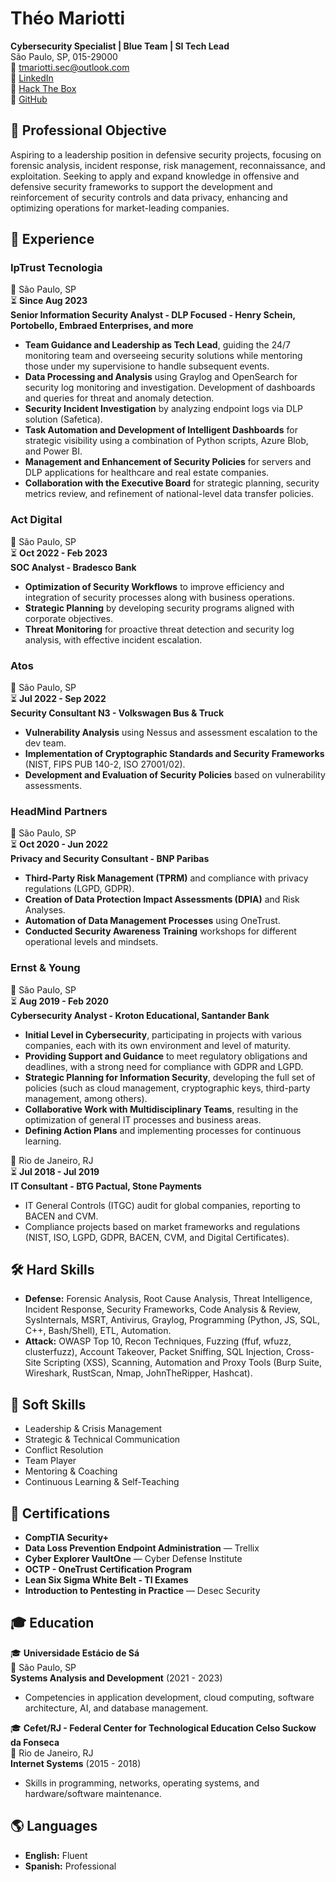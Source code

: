 # Théo Mariotti  
**Cybersecurity Specialist | Blue Team | SI Tech Lead**  
São Paulo, SP, 015-29000   
📧 [tmariotti.sec@outlook.com](mailto:tmariotti.sec@outlook.com)  
🔗 [LinkedIn](https://www.linkedin.com/in/theomariotti)  
🔗 [Hack The Box](https://ctf.hackthebox.com/user/profile/609892)  
🔗 [GitHub](https://github.com/TheoMariott1)  

## 🎯 Professional Objective  
Aspiring to a leadership position in defensive security projects, focusing on forensic analysis, incident response, risk management, reconnaissance, and exploitation. Seeking to apply and expand knowledge in offensive and defensive security frameworks to support the development and reinforcement of security controls and data privacy, enhancing and optimizing operations for market-leading companies.

## 💼 Experience  
### **IpTrust Tecnologia**  
📍 São Paulo, SP  
⏳ **Since Aug 2023**  
**Senior Information Security Analyst - DLP Focused - Henry Schein, Portobello, Embraed Enterprises, and more**  
- **Team Guidance and Leadership as Tech Lead**, guiding the 24/7 monitoring team and overseeing security solutions while mentoring those under my supervisione to handle subsequent events.
- **Data Processing and Analysis** using Graylog and OpenSearch for security log monitoring and investigation. Development of dashboards and queries for threat and anomaly detection.
- **Security Incident Investigation** by analyzing endpoint logs via DLP solution (Safetica).
- **Task Automation and Development of Intelligent Dashboards** for strategic visibility using a combination of Python scripts, Azure Blob, and Power BI.
- **Management and Enhancement of Security Policies** for servers and DLP applications for healthcare and real estate companies.
- **Collaboration with the Executive Board** for strategic planning, security metrics review, and refinement of national-level data transfer policies. 

### **Act Digital**  
📍 São Paulo, SP  
⏳ **Oct 2022 - Feb 2023**  
**SOC Analyst - Bradesco Bank**  
- **Optimization of Security Workflows** to improve efficiency and integration of security processes along with business operations.  
- **Strategic Planning** by developing security programs aligned with corporate objectives.  
- **Threat Monitoring** for proactive threat detection and security log analysis, with effective incident escalation.
  
### **Atos**  
📍 São Paulo, SP  
⏳ **Jul 2022 - Sep 2022**  
**Security Consultant N3 - Volkswagen Bus & Truck**  
- **Vulnerability Analysis** using Nessus and assessment escalation to the dev team.  
- **Implementation of Cryptographic Standards and Security Frameworks** (NIST, FIPS PUB 140-2, ISO 27001/02).  
- **Development and Evaluation of Security Policies** based on vulnerability assessments.  

### **HeadMind Partners**  
📍 São Paulo, SP  
⏳ **Oct 2020 - Jun 2022**  
**Privacy and Security Consultant - BNP Paribas**  
- **Third-Party Risk Management (TPRM)** and compliance with privacy regulations (LGPD, GDPR).  
- **Creation of Data Protection Impact Assessments (DPIA)** and Risk Analyses.  
- **Automation of Data Management Processes** using OneTrust.  
- **Conducted Security Awareness Training** workshops for different operational levels and mindsets.  

### **Ernst & Young**  
📍 São Paulo, SP  
⏳ **Aug 2019 - Feb 2020**  
**Cybersecurity Analyst - Kroton Educational, Santander Bank**  
- **Initial Level in Cybersecurity**, participating in projects with various companies, each with its own environment and level of maturity. 
- **Providing Support and Guidance** to meet regulatory obligations and deadlines, with a strong need for compliance with GDPR and LGPD.
- **Strategic Planning for Information Security**, developing the full set of policies (such as cloud management, cryptographic keys, third-party management, among others).
- **Collaborative Work with Multidisciplinary Teams**, resulting in the optimization of general IT processes and business areas.
- **Defining Action Plans** and implementing processes for continuous learning.

📍 Rio de Janeiro, RJ  
⏳ **Jul 2018 - Jul 2019**  
**IT Consultant - BTG Pactual, Stone Payments**  
- IT General Controls (ITGC) audit for global companies, reporting to BACEN and CVM.
- Compliance projects based on market frameworks and regulations (NIST, ISO, LGPD, GDPR, BACEN, CVM, and Digital Certificates).

## 🛠️ Hard Skills  
- **Defense:** Forensic Analysis, Root Cause Analysis, Threat Intelligence, Incident Response, Security Frameworks, Code Analysis & Review, SysInternals, MSRT, Antivirus, Graylog, Programming (Python, JS, SQL, C++, Bash/Shell), ETL, Automation.  
- **Attack:** OWASP Top 10, Recon Techniques, Fuzzing (ffuf, wfuzz, clusterfuzz), Account Takeover, Packet Sniffing, SQL Injection, Cross-Site Scripting (XSS), Scanning, Automation and Proxy Tools (Burp Suite, Wireshark, RustScan, Nmap, JohnTheRipper, Hashcat).  

## 🌟 Soft Skills  
- Leadership & Crisis Management  
- Strategic & Technical Communication  
- Conflict Resolution
- Team Player
- Mentoring & Coaching  
- Continuous Learning & Self-Teaching  

## 📝 Certifications  
- **CompTIA Security+**  
- **Data Loss Prevention Endpoint Administration** — Trellix  
- **Cyber Explorer VaultOne** — Cyber Defense Institute  
- **OCTP - OneTrust Certification Program**  
- **Lean Six Sigma White Belt - TI Exames**
- **Introduction to Pentesting in Practice** — Desec Security  

## 🎓 Education  
🎓 **Universidade Estácio de Sá**  
📍 São Paulo, SP  
**Systems Analysis and Development** (2021 - 2023)  
- Competencies in application development, cloud computing, software architecture, AI, and database management.  

🎓 **Cefet/RJ - Federal Center for Technological Education Celso Suckow da Fonseca**  
📍 Rio de Janeiro, RJ  
**Internet Systems** (2015 - 2018)  
- Skills in programming, networks, operating systems, and hardware/software maintenance.  

## 🌎 Languages  
- **English:** Fluent  
- **Spanish:** Professional  

